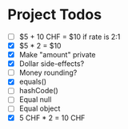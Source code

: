 # Project Todos

* [ ] $5 + 10 CHF = $10 if rate is 2:1
* [x] $5 * 2 = $10
* [x] Make "amount" private
* [x] Dollar side-effects?
* [ ] Money rounding?
* [x] equals()
* [ ] hashCode()
* [ ] Equal null
* [ ] Equal object
* [x] 5 CHF * 2 = 10 CHF
